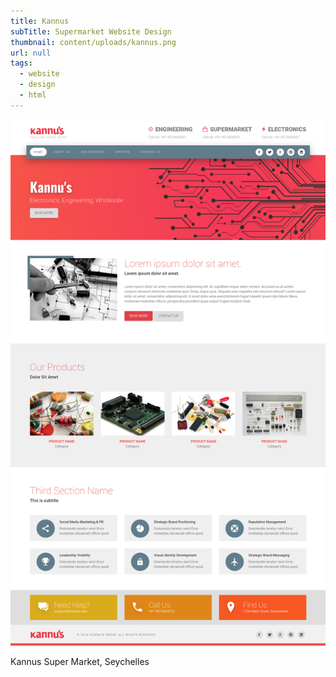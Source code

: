 ```yaml
---
title: Kannus
subTitle: Supermarket Website Design
thumbnail: content/uploads/kannus.png
url: null
tags:
  - website
  - design
  - html
---
```


![Kannus](content/uploads/kannus-home.png)

Kannus Super Market, Seychelles